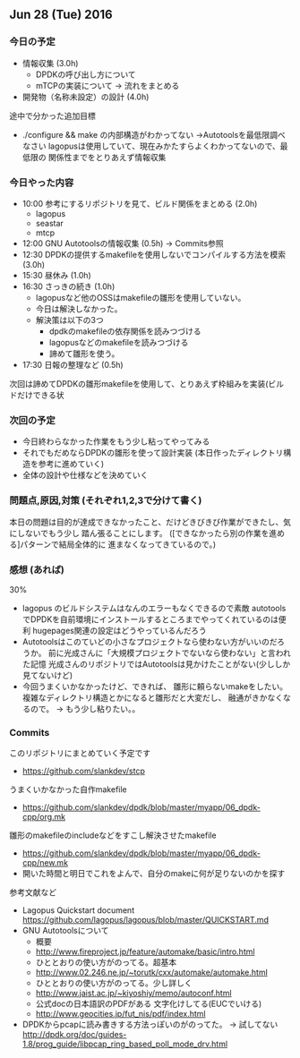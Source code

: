 

## Jun 28 (Tue) 2016

### 今日の予定

 - 情報収集 (3.0h)
    - DPDKの呼び出し方について
    - mTCPの実装について -> 流れをまとめる
 - 開発物（名称未設定）の設計 (4.0h)

途中で分かった追加目標
 - ./configure && make の内部構造がわかってない ->Autotoolsを最低限調べなさい
   lagopusは使用していて、現在みかたすらよくわかってないので、最低限の
   関係性までをとりあえず情報収集


### 今日やった内容

 - 10:00 参考にするリポジトリを見て、ビルド関係をまとめる (2.0h)
	 - lagopus
	 - seastar
	 - mtcp
 - 12:00 GNU Autotoolsの情報収集 (0.5h) -> Commits参照
 - 12:30 DPDKの提供するmakefileを使用しないでコンパイルする方法を模索 (3.0h)
 - 15:30 昼休み (1.0h)
 - 16:30 さっきの続き (1.0h)
	 - lagopusなど他のOSSはmakefileの雛形を使用していない。
	 - 今日は解決しなかった。
	 - 解決策は以下の3つ
		 - dpdkのmakefileの依存関係を読みつづける
		 - lagopusなどのmakefileを読みつづける
		 - 諦めて雛形を使う。
 - 17:30 日報の整理など (0.5h)


次回は諦めてDPDKの雛形makefileを使用して、とりあえず枠組みを実装(ビルドだけできる状



### 次回の予定
 
 - 今日終わらなかった作業をもう少し粘ってやってみる
 - それでもだめならDPDKの雛形を使って設計実装 (本日作ったディレクトリ構造を参考に進めていく)
 - 全体の設計や仕様などを決めていく



### 問題点,原因,対策 (それぞれ1,2,3で分けて書く)

本日の問題は目的が達成できなかったこと、だけどきびきび作業ができたし、気にしないでもう少し
踏ん張ることにします。 ([できなかったら別の作業を進める]パターンで結局全体的に
進まなくなってきているので。)



### 感想 (あれば)

30%

 - lagopus のビルドシステムはなんのエラーもなくできるので素敵
   autotoolsでDPDKを自前環境にインストールするところまでやってくれているのは便利
   hugepages関連の設定はどうやっているんだろう
 - Autotoolsはこのていどの小さなプロジェクトなら使わない方がいいのだろうか。
   前に光成さんに「大規模プロジェクトでないなら使わない」と言われた記憶
   光成さんのリポジトリではAutotoolsは見かけたことがない(少ししか見てないけど)
 - 今回うまくいかなかったけど、できれば、
   雛形に頼らないmakeをしたい。複雑なディレクトリ構造とかになると雛形だと大変だし、
   融通がきかなくなるので。 -> もう少し粘りたい。。

### Commits

このリポジトリにまとめていく予定です
 - https://github.com/slankdev/stcp


うまくいかなかった自作makefile
 - https://github.com/slankdev/dpdk/blob/master/myapp/06_dpdk-cpp/org.mk


雛形のmakefileのincludeなどをすこし解決させたmakefile
 - https://github.com/slankdev/dpdk/blob/master/myapp/06_dpdk-cpp/new.mk
 - 開いた時間と明日でこれをよんで、自分のmakeに何が足りないのかを探す


参考文献など
 - Lagopus Quickstart document
   https://github.com/lagopus/lagopus/blob/master/QUICKSTART.md
 - GNU Autotoolsについて
	 - 概要
	 - http://www.fireproject.jp/feature/automake/basic/intro.html
	 - ひととおりの使い方がのってる。超基本
	 - http://www.02.246.ne.jp/~torutk/cxx/automake/automake.html
	 - ひととおりの使い方がのってる。少し詳しく
	 - http://www.jaist.ac.jp/~kiyoshiy/memo/autoconf.html
	 - 公式docの日本語訳のPDFがある  文字化けしてる(EUCでいける)
	 - http://www.geocities.jp/fut_nis/pdf/index.html
 - DPDKからpcapに読み書きする方法っぽいのがのってた。 -> 試してない
   http://dpdk.org/doc/guides-1.8/prog_guide/libpcap_ring_based_poll_mode_drv.html



